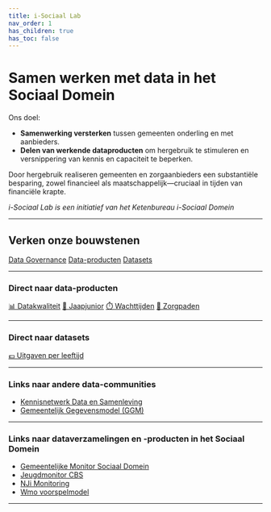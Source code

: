 ```yaml
---
title: i-Sociaal Lab
nav_order: 1
has_children: true
has_toc: false
---
```

# Samen werken met data in het Sociaal Domein

Ons doel:

- **Samenwerking versterken** tussen gemeenten onderling en met aanbieders.
- **Delen van werkende dataproduc­ten** om hergebruik te stimuleren en versnippering van kennis en capaciteit te beperken.

Door hergebruik realiseren gemeenten en zorgaanbieders een substantiële besparing, zowel financieel als maatschappelijk—cruciaal in tijden van financiële krapte.

*i-Sociaal Lab is een initiatief van het Ketenbureau i-Sociaal Domein*

---

## Verken onze bouwstenen
<div class="big-buttons">
  <a class="big-btn big-btn-blue1" href="./data-governance">Data Governance</a>
  <a class="big-btn big-btn-blue2" href="./dataproducten">Data-producten</a>
  <a class="big-btn big-btn-blue3" href="./datasets">Datasets</a>
</div>

---

### Direct naar data-producten
<div class="small-buttons">
   <a class="small-btn" href="./dashboards/datakwaliteit/" >📊 Datakwaliteit</a>
  <a class="small-btn" href="./jaapjunior/">💬 Jaapjunior</a>
  <a class="small-btn" href="./dashboards/wachttijden/" >⏱️ Wachttijden</a>
  <a class="small-btn" href="./zorgpaden/">🧭 Zorgpaden</a>
</div>

---

### Direct naar datasets
<div class="small-buttons">
   <a class="small-btn" href="./datasets/CPB-leeftijdskosten/" >💶 Uitgaven per leeftijd</a>
</div>

---

### Links naar andere data-communities
- [Kennisnetwerk Data en Samenleving](https://kennisnetwerkdata.pleio.nl/)
- [Gemeentelijk Gegevensmodel (GGM)](https://www.gemeentelijkgegevensmodel.nl/v2.4.0/)
  
---

### Links naar dataverzamelingen en -producten in het Sociaal Domein
- [Gemeentelijke Monitor Sociaal Domein](https://vng.nl/projecten/gemeentelijke-monitor-sociaal-domein)
- [Jeugdmonitor CBS](https://jmopendata.cbs.nl/#/JM/nl/)
- [NJi Monitoring](https://www.nji.nl/monitoring)
- [Wmo voorspelmodel](https://vng.nl/projecten/wmo-voorspelmodel)
---
